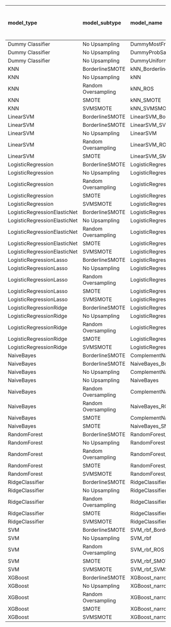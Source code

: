 | model_type                   | model_subtype       | model_name                                   |   title |   title and first paragraph |   title and 5 sentences |   title and 10 sentences |   title and first sentence each paragraph | raw text   |
|:-----------------------------|:--------------------|:---------------------------------------------|--------:|----------------------------:|------------------------:|-------------------------:|------------------------------------------:|:-----------|
| Dummy Classifier             | No Upsampling       | DummyMostFrequent                            |   0.156 |                       0.156 |                   0.156 |                    0.156 |                                     0.156 | 0.156      |
| Dummy Classifier             | No Upsampling       | DummyProbSampling                            |   0.38  |                       0.425 |                   0.452 |                    0.478 |                                     0.394 | 0.411      |
| Dummy Classifier             | No Upsampling       | DummyUniformSampling                         |   0.403 |                       0.449 |                   0.444 |                    0.442 |                                     0.462 | 0.408      |
| KNN                          | BorderlineSMOTE     | kNN_BorderlineSMOTE                          |   0.372 |                       0.44  |                   0.467 |                    0.492 |                                     0.373 | 0.259      |
| KNN                          | No Upsampling       | kNN                                          |   0.429 |                       0.454 |                   0.402 |                    0.376 |                                     0.276 | 0.108      |
| KNN                          | Random Oversampling | kNN_ROS                                      |   0.471 |                       0.43  |                   0.474 |                    0.566 |                                     0.358 | 0.128      |
| KNN                          | SMOTE               | kNN_SMOTE                                    |   0.433 |                       0.42  |                   0.401 |                    0.507 |                                     0.439 | 0.420      |
| KNN                          | SVMSMOTE            | kNN_SVMSMOTE                                 |   0     |                       0.452 |                   0.485 |                    0     |                                     0     | 0          |
| LinearSVM                    | BorderlineSMOTE     | LinearSVM_BorderlineSMOTE                    |   0.477 |                       0.451 |                   0.506 |                    0.458 |                                     0.464 | 0.525      |
| LinearSVM                    | BorderlineSMOTE     | LinearSVM_SVMSMOTE                           |   0     |                       0.451 |                   0.506 |                    0     |                                     0     | 0          |
| LinearSVM                    | No Upsampling       | LinearSVM                                    |   0.477 |                       0.451 |                   0.506 |                    0.458 |                                     0.464 | 0.525      |
| LinearSVM                    | Random Oversampling | LinearSVM_ROS                                |   0.477 |                       0.451 |                   0.506 |                    0.458 |                                     0.464 | 0.525      |
| LinearSVM                    | SMOTE               | LinearSVM_SMOTE                              |   0.477 |                       0.451 |                   0.506 |                    0.458 |                                     0.464 | 0.525      |
| LogisticRegression           | BorderlineSMOTE     | LogisticRegression_BorderlineSMOTE           |   0.472 |                       0.453 |                   0.53  |                    0.477 |                                     0.451 | 0.526      |
| LogisticRegression           | No Upsampling       | LogisticRegression                           |   0.474 |                       0.446 |                   0.499 |                    0.479 |                                     0.467 | 0.555      |
| LogisticRegression           | Random Oversampling | LogisticRegression_ROS                       |   0.477 |                       0.45  |                   0.491 |                    0.518 |                                     0.434 | 0.521      |
| LogisticRegression           | SMOTE               | LogisticRegression_SMOTE                     |   0.472 |                       0.454 |                   0.503 |                    0.442 |                                     0.465 | 0.519      |
| LogisticRegression           | SVMSMOTE            | LogisticRegression_SVMSMOTE                  |   0.427 |                       0.466 |                   0.53  |                    0.428 |                                     0.485 | 0.503      |
| LogisticRegressionElasticNet | BorderlineSMOTE     | LogisticRegressionElasticNet_BorderlineSMOTE |   0.416 |                       0.507 |                   0.522 |                    0.453 |                                     0.467 | 0.542      |
| LogisticRegressionElasticNet | No Upsampling       | LogisticRegressionElasticNet                 |   0.416 |                       0.44  |                   0.532 |                    0.47  |                                     0.44  | 0.496      |
| LogisticRegressionElasticNet | Random Oversampling | LogisticRegressionElasticNet_ROS             |   0.416 |                       0.45  |                   0.523 |                    0.46  |                                     0.448 | 0.507      |
| LogisticRegressionElasticNet | SMOTE               | LogisticRegressionElasticNet_SMOTE           |   0.416 |                       0.506 |                   0.531 |                    0.461 |                                     0.447 | 0.524      |
| LogisticRegressionElasticNet | SVMSMOTE            | LogisticRegressionElasticNet_SVMSMOTE        |   0.416 |                       0.547 |                   0.489 |                    0.446 |                                     0.453 | 0.474      |
| LogisticRegressionLasso      | BorderlineSMOTE     | LogisticRegressionLasso_BorderlineSMOTE      |   0.452 |                       0.541 |                   0.54  |                    0.469 |                                     0.486 | 0.595      |
| LogisticRegressionLasso      | No Upsampling       | LogisticRegressionLasso                      |   0.452 |                       0.501 |                   0.52  |                    0.461 |                                     0.483 | 0.551      |
| LogisticRegressionLasso      | Random Oversampling | LogisticRegressionLasso_ROS                  |   0.458 |                       0.553 |                   0.527 |                    0.493 |                                     0.524 | 0.558      |
| LogisticRegressionLasso      | SMOTE               | LogisticRegressionLasso_SMOTE                |   0.452 |                       0.528 |                   0.525 |                    0.461 |                                     0.495 | 0.587      |
| LogisticRegressionLasso      | SVMSMOTE            | LogisticRegressionLasso_SVMSMOTE             |   0.451 |                       0.585 |                   0.524 |                    0.446 |                                     0.523 | 0.548      |
| LogisticRegressionRidge      | BorderlineSMOTE     | LogisticRegressionRidge_BorderlineSMOTE      |   0.461 |                       0.525 |                   0.501 |                    0.489 |                                     0.463 | 0.484      |
| LogisticRegressionRidge      | No Upsampling       | LogisticRegressionRidge                      |   0.466 |                       0.513 |                   0.486 |                    0.474 |                                     0.458 | 0.455      |
| LogisticRegressionRidge      | Random Oversampling | LogisticRegressionRidge_ROS                  |   0.467 |                       0.528 |                   0.481 |                    0.494 |                                     0.519 | 0.484      |
| LogisticRegressionRidge      | SMOTE               | LogisticRegressionRidge_SMOTE                |   0.461 |                       0.52  |                   0.489 |                    0.469 |                                     0.473 | 0.484      |
| LogisticRegressionRidge      | SVMSMOTE            | LogisticRegressionRidge_SVMSMOTE             |   0.45  |                       0.51  |                   0.512 |                    0.475 |                                     0.488 | 0.484      |
| NaiveBayes                   | BorderlineSMOTE     | ComplementNaiveBayes_BorderlineSMOTE         |   0.484 |                       0.523 |                   0.553 |                    0.558 |                                     0.496 | 0.530      |
| NaiveBayes                   | BorderlineSMOTE     | NaiveBayes_BorderlineSMOTE                   |   0.467 |                       0.518 |                   0.557 |                    0.564 |                                     0.502 | 0.525      |
| NaiveBayes                   | No Upsampling       | ComplementNaiveBayes                         |   0.494 |                       0.559 |                   0.529 |                    0.527 |                                     0.505 | 0.445      |
| NaiveBayes                   | No Upsampling       | NaiveBayes                                   |   0.296 |                       0.24  |                   0.458 |                    0.474 |                                     0.488 | 0.515      |
| NaiveBayes                   | Random Oversampling | ComplementNaiveBayes_ROS                     |   0.505 |                       0.539 |                   0.523 |                    0.572 |                                     0.492 | 0.512      |
| NaiveBayes                   | Random Oversampling | NaiveBayes_ROS                               |   0.467 |                       0.533 |                   0.528 |                    0.545 |                                     0.489 | 0.521      |
| NaiveBayes                   | SMOTE               | ComplementNaiveBayes_SMOTE                   |   0.482 |                       0.523 |                   0.544 |                    0.559 |                                     0.497 | 0.531      |
| NaiveBayes                   | SMOTE               | NaiveBayes_SMOTE                             |   0.524 |                       0.528 |                   0.547 |                    0.56  |                                     0.498 | 0.518      |
| RandomForest                 | BorderlineSMOTE     | RandomForest_BorderlineSMOTE                 |   0.431 |                       0.576 |                   0.455 |                    0.445 |                                     0.449 | 0.472      |
| RandomForest                 | No Upsampling       | RandomForest                                 |   0.439 |                       0.545 |                   0.456 |                    0.426 |                                     0.453 | 0.500      |
| RandomForest                 | Random Oversampling | RandomForest_ROS                             |   0.478 |                       0.59  |                   0.503 |                    0.443 |                                     0.55  | 0.561      |
| RandomForest                 | SMOTE               | RandomForest_SMOTE                           |   0.439 |                       0.594 |                   0.424 |                    0.435 |                                     0.485 | 0.496      |
| RandomForest                 | SVMSMOTE            | RandomForest_SVMSMOTE                        |   0.433 |                       0.566 |                   0.466 |                    0.476 |                                     0.456 | 0.480      |
| RidgeClassifier              | BorderlineSMOTE     | RidgeClassifier_BorderlineSMOTE              |   0.471 |                       0.531 |                   0.492 |                    0.486 |                                     0.48  | 0.492      |
| RidgeClassifier              | No Upsampling       | RidgeClassifier                              |   0.471 |                       0.531 |                   0.492 |                    0.486 |                                     0.48  | 0.492      |
| RidgeClassifier              | Random Oversampling | RidgeClassifier_ROS                          |   0.471 |                       0.531 |                   0.492 |                    0.486 |                                     0.48  | 0.492      |
| RidgeClassifier              | SMOTE               | RidgeClassifier_SMOTE                        |   0.471 |                       0.531 |                   0.492 |                    0.486 |                                     0.48  | 0.492      |
| RidgeClassifier              | SVMSMOTE            | RidgeClassifier_SVMSMOTE                     |   0.451 |                       0.556 |                   0.489 |                    0.481 |                                     0.498 | 0.493      |
| SVM                          | BorderlineSMOTE     | SVM_rbf_BorderlineSMOTE                      |   0.346 |                       0.207 |                   0.153 |                    0.207 |                                     0.367 | 0.262      |
| SVM                          | No Upsampling       | SVM_rbf                                      |   0.312 |                       0.207 |                   0.274 |                    0.328 |                                     0.31  | 0.351      |
| SVM                          | Random Oversampling | SVM_rbf_ROS                                  |   0.317 |                       0.202 |                   0.288 |                    0.441 |                                     0.39  | 0.351      |
| SVM                          | SMOTE               | SVM_rbf_SMOTE                                |   0.398 |                       0.205 |                   0.154 |                    0.207 |                                     0.365 | 0.293      |
| SVM                          | SVMSMOTE            | SVM_rbf_SVMSMOTE                             |   0.396 |                       0.207 |                   0.156 |                    0.154 |                                     0.425 | 0.306      |
| XGBoost                      | BorderlineSMOTE     | XGBoost_narrow_BorderlineSMOTE               |   0.482 |                       0.499 |                   0.512 |                    0.518 |                                     0.537 | 0.620      |
| XGBoost                      | No Upsampling       | XGBoost_narrow                               |   0.54  |                       0.529 |                   0.523 |                    0.514 |                                     0.608 | 0.571      |
| XGBoost                      | Random Oversampling | XGBoost_narrow_ROS                           |   0.502 |                       0.502 |                   0.553 |                    0.516 |                                     0.577 | 0.612      |
| XGBoost                      | SMOTE               | XGBoost_narrow_SMOTE                         |   0.482 |                       0.5   |                   0.504 |                    0.517 |                                     0.546 | **0.626**  |
| XGBoost                      | SVMSMOTE            | XGBoost_narrow_SVMSMOTE                      |   0.478 |                       0.523 |                   0.504 |                    0.526 |                                     0.559 | 0.566      |